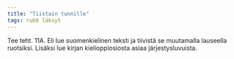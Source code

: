 ```yaml
---
title: "Tiistain tunnille"
tags: rub6 läksyt
---
```


Tee teht. 11A. Eli lue suomenkielinen teksti ja tiivistä se muutamalla lauseella ruotsiksi. Lisäksi lue kirjan kielioppiosiosta asiaa järjestysluvuista.
